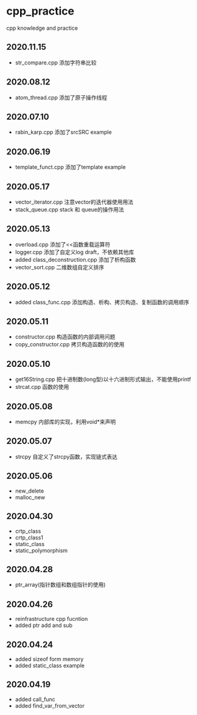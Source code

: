 # cpp_practice
cpp knowledge and practice

## 2020.11.15
- str_compare.cpp 添加字符串比较

## 2020.08.12
- atom_thread.cpp 添加了原子操作线程

## 2020.07.10
- rabin_karp.cpp 添加了srcSRC example

## 2020.06.19
- template_funct.cpp 添加了template example

## 2020.05.17
- vector_iterator.cpp 注意vector的迭代器使用用法
- stack_queue.cpp stack 和 queue的操作用法

## 2020.05.13
- overload.cpp 添加了<<函数重载运算符
- logger.cpp 添加了自定义log draft，不依赖其他库
- added class_deconstruction.cpp 添加了析构函数
- vector_sort.cpp 二维数组自定义排序

## 2020.05.12
- added class_func.cpp 添加构造、析构、拷贝构造、复制函数的调用顺序

## 2020.05.11
- constructor.cpp 构造函数的内部调用问题
- copy_constructor.cpp 拷贝构造函数的的使用

## 2020.05.10
- get16String.cpp 把十进制数(long型)以十六进制形式输出，不能使用printf
- strcat.cpp 函数的使用

## 2020.05.08
- memcpy 内部库的实现，利用void*来声明

## 2020.05.07
- strcpy 自定义了strcpy函数，实现链式表达

## 2020.05.06
- new_delete
- malloc_new

## 2020.04.30
- crtp_class
- crtp_class1
- static_class
- static_polymorphism

## 2020.04.28
- ptr_array(指针数组和数组指针的使用)

## 2020.04.26
- reinfrastructure cpp fucntion 
- added ptr add and sub 

## 2020.04.24
- added sizeof form memory
- added static_class example

## 2020.04.19
- added call_func
- added find_var_from_vector
